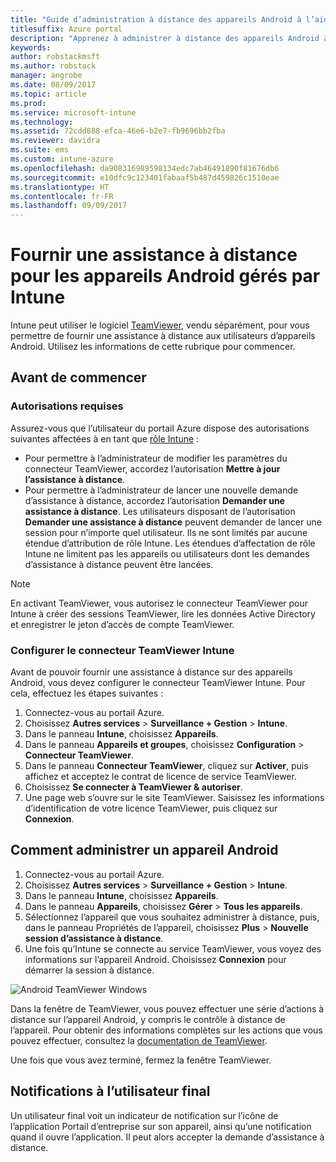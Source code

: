 ```yaml
---
title: "Guide d’administration à distance des appareils Android à l’aide de TeamViewer"
titlesuffix: Azure portal
description: "Apprenez à administrer à distance des appareils Android à l’aide de TeamViewer."
keywords: 
author: robstackmsft
ms.author: robstack
manager: angrobe
ms.date: 08/09/2017
ms.topic: article
ms.prod: 
ms.service: microsoft-intune
ms.technology: 
ms.assetid: 72cdd888-efca-46e6-b2e7-fb9696bb2fba
ms.reviewer: davidra
ms.suite: ems
ms.custom: intune-azure
ms.openlocfilehash: da908316989598134edc7ab46491890f81676db6
ms.sourcegitcommit: e10dfc9c123401fabaaf5b487d459826c1510eae
ms.translationtype: HT
ms.contentlocale: fr-FR
ms.lasthandoff: 09/09/2017
---
```

# <a name="provide-remote-assistance-for-intune-managed-android-devices"></a>Fournir une assistance à distance pour les appareils Android gérés par Intune

Intune peut utiliser le logiciel [TeamViewer](https://www.teamviewer.com), vendu séparément, pour vous permettre de fournir une assistance à distance aux utilisateurs d’appareils Android. Utilisez les informations de cette rubrique pour commencer.

## <a name="before-you-start"></a>Avant de commencer

### <a name="required-permissions"></a>Autorisations requises

Assurez-vous que l’utilisateur du portail Azure dispose des autorisations suivantes affectées à en tant que [rôle Intune](https://docs.microsoft.com/intune-azure/access-control/role-based-access-control) :
- Pour permettre à l’administrateur de modifier les paramètres du connecteur TeamViewer, accordez l’autorisation **Mettre à jour l’assistance à distance**.
- Pour permettre à l’administrateur de lancer une nouvelle demande d’assistance à distance, accordez l’autorisation **Demander une assistance à distance**. Les utilisateurs disposant de l’autorisation **Demander une assistance à distance** peuvent demander de lancer une session pour n’importe quel utilisateur. Ils ne sont limités par aucune étendue d’attribution de rôle Intune. Les étendues d’affectation de rôle Intune ne limitent pas les appareils ou utilisateurs dont les demandes d’assistance à distance peuvent être lancées.

>[!NOTE]
>En activant TeamViewer, vous autorisez le connecteur TeamViewer pour Intune à créer des sessions TeamViewer, lire les données Active Directory et enregistrer le jeton d’accès de compte TeamViewer.

### <a name="configure-the-intune-teamviewer-connector"></a>Configurer le connecteur TeamViewer Intune

Avant de pouvoir fournir une assistance à distance sur des appareils Android, vous devez configurer le connecteur TeamViewer Intune. Pour cela, effectuez les étapes suivantes :


1. Connectez-vous au portail Azure.
2. Choisissez **Autres services** > **Surveillance + Gestion** > **Intune**.
3. Dans le panneau **Intune**, choisissez **Appareils**.
4. Dans le panneau **Appareils et groupes**, choisissez **Configuration** > **Connecteur TeamViewer**.
5. Dans le panneau **Connecteur TeamViewer**, cliquez sur **Activer**, puis affichez et acceptez le contrat de licence de service TeamViewer.
6. Choisissez **Se connecter à TeamViewer & autoriser**.
7. Une page web s’ouvre sur le site TeamViewer. Saisissez les informations d’identification de votre licence TeamViewer, puis cliquez sur **Connexion**.


## <a name="how-to-remotely-administer-an-android-device"></a>Comment administrer un appareil Android

1. Connectez-vous au portail Azure.
2. Choisissez **Autres services** > **Surveillance + Gestion** > **Intune**.
3. Dans le panneau **Intune**, choisissez **Appareils**.
4. Dans le panneau **Appareils**, choisissez **Gérer** > **Tous les appareils**.
5. Sélectionnez l’appareil que vous souhaitez administrer à distance, puis, dans le panneau Propriétés de l’appareil, choisissez **Plus** > **Nouvelle session d’assistance à distance**.
6. Une fois qu’Intune se connecte au service TeamViewer, vous voyez des informations sur l’appareil Android. Choisissez **Connexion** pour démarrer la session à distance.

![Android TeamViewer Windows](./media/android-teamviewer.png)

Dans la fenêtre de TeamViewer, vous pouvez effectuer une série d’actions à distance sur l’appareil Android, y compris le contrôle à distance de l’appareil. Pour obtenir des informations complètes sur les actions que vous pouvez effectuer, consultez la [documentation de TeamViewer](https://www.teamviewer.com/support/documents/).

Une fois que vous avez terminé, fermez la fenêtre TeamViewer.

## <a name="end-user-notifications"></a>Notifications à l’utilisateur final

Un utilisateur final voit un indicateur de notification sur l’icône de l’application Portail d’entreprise sur son appareil, ainsi qu’une notification quand il ouvre l’application. Il peut alors accepter la demande d’assistance à distance.

